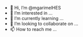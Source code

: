 - 👋 Hi, I’m @mgarimelHES
- 👀 I’m interested in ...
- 🌱 I’m currently learning ...
- 💞️ I’m looking to collaborate on ...
- 📫 How to reach me ...

<!---
mgarimelHES/mgarimelHES is a ✨ special ✨ repository because its `README.md` (this file) appears on your GitHub profile.
You can click the Preview link to take a look at your changes.
--->
